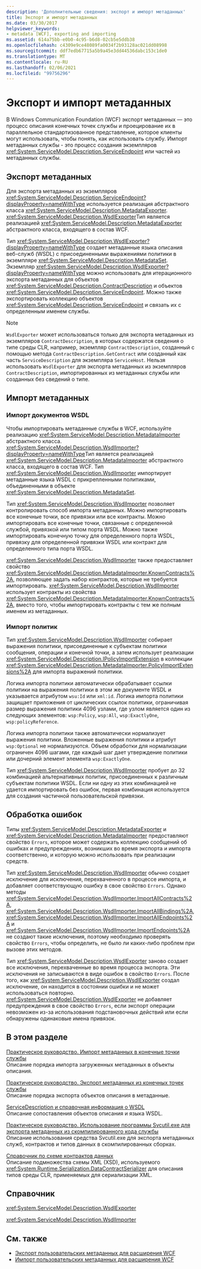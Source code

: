 ```yaml
---
description: 'Дополнительные сведения: экспорт и импорт метаданных'
title: Экспорт и импорт метаданных
ms.date: 03/30/2017
helpviewer_keywords:
- metadata [WCF], exporting and importing
ms.assetid: 614a75bb-e0b0-4c95-b6d8-02cb5e5ddb38
ms.openlocfilehash: c4309e9ce48089fa0034f2b93128ac021dd08998
ms.sourcegitcommit: ddf7edb67715a5b9a45e3dd44536dabc153c1de0
ms.translationtype: MT
ms.contentlocale: ru-RU
ms.lasthandoff: 02/06/2021
ms.locfileid: "99756296"
---
```

# <a name="exporting-and-importing-metadata"></a>Экспорт и импорт метаданных

В Windows Communication Foundation (WCF) экспорт метаданных — это процесс описания конечных точек службы и проецирование их в параллельное стандартизованное представление, которое клиенты могут использовать, чтобы понять, как использовать службу. Импорт метаданных службы - это процесс создания экземпляров <xref:System.ServiceModel.Description.ServiceEndpoint> или частей из метаданных службы.  
  
## <a name="exporting-metadata"></a>Экспорт метаданных  

 Для экспорта метаданных из экземпляров <xref:System.ServiceModel.Description.ServiceEndpoint?displayProperty=nameWithType> используется реализация абстрактного класса <xref:System.ServiceModel.Description.MetadataExporter>. <xref:System.ServiceModel.Description.WsdlExporter>Тип является реализацией <xref:System.ServiceModel.Description.MetadataExporter> абстрактного класса, входящего в состав WCF.  
  
 Тип <xref:System.ServiceModel.Description.WsdlExporter?displayProperty=nameWithType> создает метаданные языка описания веб-служб (WSDL) с присоединенными выражениями политики в экземпляре <xref:System.ServiceModel.Description.MetadataSet>. Экземпляр <xref:System.ServiceModel.Description.WsdlExporter?displayProperty=nameWithType> можно использовать для итерационного экспорта метаданных для объектов <xref:System.ServiceModel.Description.ContractDescription> и объектов <xref:System.ServiceModel.Description.ServiceEndpoint>. Можно также экспортировать коллекцию объектов <xref:System.ServiceModel.Description.ServiceEndpoint> и связать их с определенным именем службы.  
  
> [!NOTE]
> `WsdlExporter` может использоваться только для экспорта метаданных из экземпляров `ContractDescription`, в которых содержатся сведения о типе среды CLR, например, экземпляр `ContractDescription`, созданный с помощью метода `ContractDescription.GetContract` или созданный как часть `ServiceDescription` для экземпляра `ServiceHost`. Нельзя использовать `WsdlExporter` для экспорта метаданных из экземпляров `ContractDescription`, импортированных из метаданных службы или созданных без сведений о типе.  
  
## <a name="importing-metadata"></a>Импорт метаданных  
  
### <a name="importing-wsdl-documents"></a>Импорт документов WSDL  

 Чтобы импортировать метаданные службы в WCF, используйте реализацию <xref:System.ServiceModel.Description.MetadataImporter> абстрактного класса. <xref:System.ServiceModel.Description.WsdlImporter?displayProperty=nameWithType>Тип является реализацией <xref:System.ServiceModel.Description.MetadataImporter> абстрактного класса, входящего в состав WCF. Тип <xref:System.ServiceModel.Description.WsdlImporter> импортирует метаданные языка WSDL с прикрепленными политиками, объединенными в объекте <xref:System.ServiceModel.Description.MetadataSet>.  
  
 Тип <xref:System.ServiceModel.Description.WsdlImporter> позволяет контролировать способ импорта метаданных. Можно импортировать все конечные точки, все привязки или все контракты. Можно импортировать все конечные точки, связанные с определенной службой, привязкой или типом порта WSDL. Можно также импортировать конечную точку для определенного порта WSDL, привязку для определенной привязки WSDL или контракт для определенного типа порта WSDL.  
  
 <xref:System.ServiceModel.Description.WsdlImporter> также предоставляет свойство <xref:System.ServiceModel.Description.MetadataImporter.KnownContracts%2A>, позволяющее задать набор контрактов, которые не требуется импортировать. <xref:System.ServiceModel.Description.WsdlImporter> использует контракты из свойства <xref:System.ServiceModel.Description.MetadataImporter.KnownContracts%2A>, вместо того, чтобы импортировать контракты с тем же полным именем из метаданных.  
  
### <a name="importing-policies"></a>Импорт политик  

 Тип <xref:System.ServiceModel.Description.WsdlImporter> собирает выражения политики, присоединенные к субъектам политики сообщения, операции и конечной точки, а затем использует реализации <xref:System.ServiceModel.Description.IPolicyImportExtension> в коллекции <xref:System.ServiceModel.Description.MetadataImporter.PolicyImportExtensions%2A> для импорта выражений политики.  
  
 Логика импорта политики автоматически обрабатывает ссылки политики на выражения политики в этом же документе WSDL и указывается атрибутом `wsu:Id` или `xml:id`. Логика импорта политики защищает приложения от циклических ссылок политики, ограничивая размер выражения политики 4096 узлами, где узлом является один из следующих элементов: `wsp:Policy`, `wsp:All`, `wsp:ExactlyOne`, `wsp:policyReference`.  
  
 Логика импорта политики также автоматически нормализует выражения политики. Вложенные выражения политики и атрибут `wsp:Optional` не нормализуются. Объем обработки для нормализации ограничен 4096 шагами, где каждый шаг дает утверждение политики или дочерний элемент элемента `wsp:ExactlyOne`.  
  
 Тип <xref:System.ServiceModel.Description.WsdlImporter> пробует до 32 комбинацией альтернативных политик, присоединенных к различным субъектам политики WSDL. Если ни одну из этих комбинацией не удается импортировать без ошибок, первая комбинация используется для создания частичной пользовательской привязки.  
  
## <a name="error-handling"></a>Обработка ошибок  

 Типы <xref:System.ServiceModel.Description.MetadataExporter> и <xref:System.ServiceModel.Description.MetadataImporter> предоставляют свойство `Errors`, которое может содержать коллекцию сообщений об ошибках и предупреждениях, возникших во время экспорта и импорта соответственно, и которую можно использовать при реализации средств.  
  
 Тип <xref:System.ServiceModel.Description.WsdlImporter> обычно создает исключение для исключения, перехваченного в процессе импорта, и добавляет соответствующую ошибку в свое свойство `Errors`. Однако методы <xref:System.ServiceModel.Description.WsdlImporter.ImportAllContracts%2A>, <xref:System.ServiceModel.Description.WsdlImporter.ImportAllBindings%2A>, <xref:System.ServiceModel.Description.WsdlImporter.ImportAllEndpoints%2A> и <xref:System.ServiceModel.Description.WsdlImporter.ImportEndpoints%2A> не создают такие исключения, поэтому необходимо проверять свойство `Errors`, чтобы определить, не было ли каких-либо проблем при вызове этих методов.  
  
 Тип <xref:System.ServiceModel.Description.WsdlExporter> заново создает все исключения, перехваченные во время процесса экспорта. Эти исключения не записываются в виде ошибок в свойство `Errors`. После того, как <xref:System.ServiceModel.Description.WsdlExporter> создал исключение, он находится в состоянии ошибки и не может использоваться повторно. <xref:System.ServiceModel.Description.WsdlExporter> не добавляет предупреждения в свое свойство `Errors`, если экспорт операции невозможен из-за использования подстановочных действий или если обнаружены одинаковые имена привязок.  
  
## <a name="in-this-section"></a>В этом разделе  

 [Практическое руководство. Импорт метаданных в конечные точки службы](how-to-import-metadata-into-service-endpoints.md)  
 Описание порядка импорта загруженных метаданных в объекты описания.  
  
 [Практическое руководство. Экспорт метаданных из конечных точек службы](how-to-export-metadata-from-service-endpoints.md)  
 Описание порядка экспорта объектов описания в метаданные.  
  
 [ServiceDescription и справочная информация о WSDL](servicedescription-and-wsdl-reference.md)  
 Описание сопоставления объектов описания и языка WSDL.  
  
 [Практическое руководство. Использование программы Svcutil.exe для экспорта метаданных из скомпилированного кода службы](how-to-use-svcutil-exe-to-export-metadata-from-compiled-service-code.md)  
 Описание использования средства Svcutil.exe для экспорта метаданных служб, контрактов и типов данных в скомпилированных сборках.  
  
 [Справочник по схеме контрактов данных](data-contract-schema-reference.md)  
 Описание подмножества схемы XML (XSD), используемого <xref:System.Runtime.Serialization.DataContractSerializer> для описания типов среды CLR, применяемых для сериализации XML.  
  
## <a name="reference"></a>Справочник  

 <xref:System.ServiceModel.Description.WsdlExporter>  
  
 <xref:System.ServiceModel.Description.WsdlImporter>  
  
## <a name="see-also"></a>См. также

- [Экспорт пользовательских метаданных для расширения WCF](../extending/exporting-custom-metadata-for-a-wcf-extension.md)
- [Импорт пользовательских метаданных для расширения WCF](../extending/importing-custom-metadata-for-a-wcf-extension.md)
